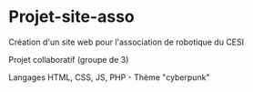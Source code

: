 # Projet-site-asso

Création d'un site web pour l'association de robotique du CESI

Projet collaboratif (groupe de 3)

Langages HTML, CSS, JS, PHP - Thème "cyberpunk"
